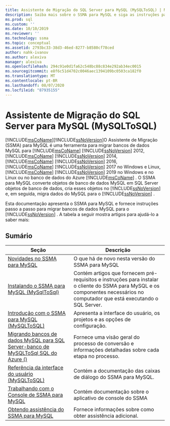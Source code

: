 ```yaml
---
title: Assistente de Migração do SQL Server para MySQL (MySQLToSQL) | Microsoft Docs
description: Saiba mais sobre o SSMA para MySQL e siga as instruções passo a passo para migrar bancos de dados MySQL para SQL Server ou para o Azure SQL Database.
ms.prod: sql
ms.custom: ''
ms.date: 10/10/2019
ms.reviewer: ''
ms.technology: ssma
ms.topic: conceptual
ms.assetid: 2793bc33-38d3-46ed-8277-b8580cf78ced
author: nahk-ivanov
ms.author: alexiva
manager: alexiva
ms.openlocfilehash: 294c91e0d1fa62c548bc88c834e292ab34ec0015
ms.sourcegitcommit: e8f6c51d4702c0046aec1394109bc0503ca182f0
ms.translationtype: MT
ms.contentlocale: pt-BR
ms.lasthandoff: 08/07/2020
ms.locfileid: "87935155"
---
```

# <a name="sql-server-migration-assistant-for-mysql-mysqltosql"></a>Assistente de Migração do SQL Server para MySQL (MySQLToSQL)

[!INCLUDE[msCoName](../../includes/msconame_md.md)][!INCLUDE[ssNoVersion](../../includes/ssnoversion-md.md)]O Assistente de Migração (SSMA) para MySQL é uma ferramenta para migrar bancos de dados MySQL para [!INCLUDE[msCoName](../../includes/msconame_md.md)] [!INCLUDE[ssNoVersion](../../includes/ssnoversion-md.md)] 2012, [!INCLUDE[msCoName](../../includes/msconame_md.md)] [!INCLUDE[ssNoVersion](../../includes/ssnoversion-md.md)] 2014, [!INCLUDE[msCoName](../../includes/msconame_md.md)] [!INCLUDE[ssNoVersion](../../includes/ssnoversion-md.md)] 2016, [!INCLUDE[msCoName](../../includes/msconame_md.md)] [!INCLUDE[ssNoVersion](../../includes/ssnoversion-md.md)] 2017 no Windows e Linux, [!INCLUDE[msCoName](../../includes/msconame_md.md)] [!INCLUDE[ssNoVersion](../../includes/ssnoversion-md.md)] 2019 no Windows e no Linux ou no banco de dados do Azure [!INCLUDE[msCoName](../../includes/msconame_md.md)] . O SSMA para MySQL converte objetos de banco de dados MySQL em SQL Server objetos de banco de dados, cria esses objetos no [!INCLUDE[ssNoVersion](../../includes/ssnoversion-md.md)] e, em seguida, migra dados do MySQL para o [!INCLUDE[ssNoVersion](../../includes/ssnoversion-md.md)] .  
  
Esta documentação apresenta o SSMA para MySQL e fornece instruções passo a passo para migrar bancos de dados MySQL para o [!INCLUDE[ssNoVersion](../../includes/ssnoversion-md.md)] . A tabela a seguir mostra artigos para ajudá-lo a saber mais:  
  
## <a name="contents"></a>Sumário  
  
|Seção|Descrição|
|-----------|---------------|
|[Novidades no SSMA para MySQL](https://msdn.microsoft.com/1451a0b0-6713-4d0c-954f-ea3d8fce1d31)|O que há de novo nesta versão do SSMA para MySQL|  
|[Instalando o SSMA para MySQL &#40;MySqlToSql&#41;](../../ssma/mysql/installing-ssma-for-mysql-mysqltosql.md)|Contém artigos que fornecem pré-requisitos e instruções para instalar o cliente do SSMA para MySQL e os componentes necessários no computador que está executando o SQL Server.|  
|[Introdução com o SSMA para MySQL &#40;MySQLToSQL&#41;](../../ssma/mysql/getting-started-with-ssma-for-mysql-mysqltosql.md)|Apresenta a interface do usuário, os projetos e as opções de configuração.|  
|[Migrando bancos de dados MySQL para SQL Server-banco de MySQLToSql SQL do Azure &#40;&#41;](../../ssma/mysql/migrating-mysql-databases-to-sql-server-azure-sql-db-mysqltosql.md)|Fornece uma visão geral do processo de conversão e informações detalhadas sobre cada etapa no processo.|  
|[Referência da interface do usuário &#40;MySQLToSQL&#41;](../../ssma/mysql/user-interface-reference-mysqltosql.md)|Contém a documentação das caixas de diálogo do SSMA para MySQL.|  
|[Trabalhando com o Console de SSMA para MySQL](working-with-ssma-for-mysql-console-mysqltosql.md)|Contém documentação sobre o aplicativo de console do SSMA|  
|[Obtendo assistência do SSMA para MySQL](https://go.microsoft.com/fwlink/?LinkID=708538&clcid=0x409)|Fornece informações sobre como obter assistência adicional.|  

